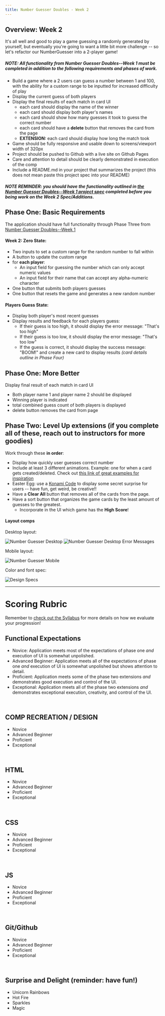 ```yaml
---
title: Number Guesser Doubles - Week 2
---
```


## Overview: Week 2
It's all well and good to play a game guessing a randomly generated by yourself, but eventually you're going to want a little bit more challenge -- so let's refactor our NumberGuesser into a 2-player game!

##### NOTE: All functionality from **Number Guesser Doubles--Week 1** must be completed in addition to the following requirements and phases of work.

- Build a game where a 2 users can guess a number between 1 and 100, with the ability for a custom range to be inputted for increased difficulty of play
- Display the current guess of both players
- Display the final results of each match in card UI
  - each card should display the name of the winner
  - each card should display both player's names
  - each card should show how many guesses it took to guess the correct number
  - each card should have a **delete** button that removes the card from the page
  - **EXTENSION:** each card should display how long the match took
- Game should be fully responsive and usable down to screens/viewport width of 320px
- Project should be pushed to Github with a live site on Github Pages
- Care and attention to detail should be clearly demonstrated in execution of the comp
- Include a README.md in your project that summarizes the project (this does not mean paste this project spec into your README)

##### NOTE REMINDER: you should have the functionality outlined in [the Number Guesser Doubles--Week 1 project spec](http://frontend.turing.io/projects/number-guesser-doubles-wk1.html) completed before you being work on the Week 2 Spec/Additions.

## Phase One: Basic Requirements

The application should have full functionality through Phase Three from [Number Guesser Doubles--Week 1](http://frontend.turing.io/projects/number-guesser-doubles-wk1.html)

#### Week 2: Zero State:
- Two inputs to set a custom range for the random number to fall within
- A button to update the custom range
- for **each player**:
  - An input field for guessing the number which can only accept numeric values
  - An input field for their name that can accept any alpha-numeric character
- One button that submits both players guesses
- One button that resets the game and generates a new random number

#### Players Guess State:
- Display both player's most recent guesses
- Display results and feedback for each players guess:
  - If their guess is too high, it should display the error message: "That's too high"
  - If their guess is too low, it should display the error message: "That's too low"
  - If the guess is correct, it should display the success message: "BOOM!" and create a new card to display results _(card details outline in Phase Four)_

## Phase One: More Better

Display final result of each match in card UI

- Both player name 1 and player name 2 should be displayed
- Winning player is indicated
- total combined guess count of both players is displayed
- delete button removes the card from page

## Phase Two: Level Up extensions (if you complete all of these, reach out to instructors for more goodies)

Work through these **in order**:

- Display how quickly user guesses correct number
- Include at least 3 different animations. Example: one for when a card gets created/deleted. Check out [this link of great examples for inspiration](https://dribbble.com/johnyvino/projects/443331-Premium-Interaction-design-IxD)
- Easter Egg: use a [Konami Code](https://en.wikipedia.org/wiki/Konami_Code) to display some secret surprise for users -- have fun, get weird, be creative!!
- Have a **Clear All** button that removes all of the cards from the page.
- Have a sort button that organizes the game cards by the least amount of guesses to the greatest.
  - Incorporate in the UI which game has the **High Score**!

#### Layout comps

Desktop layout:

![Number Guesser Desktop][desktop-base]
![Number Guesser Desktop Error Messages][desktop-error-base]

Mobile layout:

![Number Guesser Mobile][mobile-base]

Color and font spec:

![Design Specs][design-specs]


[desktop-base]: /assets/images/projects/number-guesser/week2-numberguesser-01.jpg
[desktop-error-base]: /assets/images/projects/number-guesser/week2-numberguesser-02.jpg
[mobile-base]: /assets/images/projects/number-guesser/week2-numberguesser-03.jpg
[design-specs]: /assets/images/projects/number-guesser/week1-numberguesser-03.jpg

------------------------------------------------------------------

# Scoring Rubric

Remember to [check out the Syllabus](http://frontend.turing.io/lessons/module-1/syllabus-eval-progression.html) for more details on how we evaluate your progression!

## Functional Expectations

- Novice: Application meets most of the expectations of phase one _and_ execution of UI is somewhat unpolished.
- Advanced Beginner: Application meets all of the expectations of phase one _and_ execution of UI is somewhat unpolished but shows attention to detail.
- Proficient: Application meets some of the phase two extensions _and_ demonstrates good execution and control of the UI.
- Exceptional: Application meets all of the phase two extensions _and_ demonstrates exceptional execution, creativity, and control of the UI.

<br>

## COMP RECREATION / DESIGN

- Novice
- Advanced Beginner
- Proficient
- Exceptional

<br>

## HTML

- Novice
- Advanced Beginner
- Proficient
- Exceptional

<br>

##  CSS

- Novice
- Advanced Beginner
- Proficient
- Exceptional

<br>

##  JS

- Novice
- Advanced Beginner
- Proficient
- Exceptional

<br>

## Git/Github

- Novice
- Advanced Beginner
- Proficient
- Exceptional

<br>


## Surprise and Delight (reminder: have fun!)

- Unicorn Rainbows
- Hot Fire
- Sparkles
- Magic
